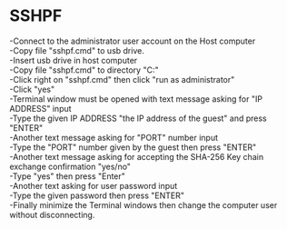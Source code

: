 # SSHPF
-Connect to the administrator user account on the Host computer<br/>
-Copy file "sshpf.cmd" to usb drive.<br/>
-Insert usb drive in host computer<br/>
-Copy file "sshpf.cmd" to directory "C:\"<br/>
-Click right on "sshpf.cmd" then click "run as administrator"<br/>
-Click "yes"<br/>
-Terminal window must be opened with text message asking for "IP ADDRESS" input<br/>
-Type the given IP ADDRESS "the IP address of the guest" and press "ENTER"<br/>
-Another text message asking for "PORT" number input<br/>
-Type the "PORT" number given by the guest then press "ENTER"<br/>
-Another text message asking for accepting the SHA-256 Key chain exchange confirmation "yes/no"<br/>
-Type "yes" then press "Enter"<br/>
-Another text asking for user password input<br/>
-Type the given password then press "ENTER"<br/>
-Finally minimize the Terminal windows then change the computer user without disconnecting.
